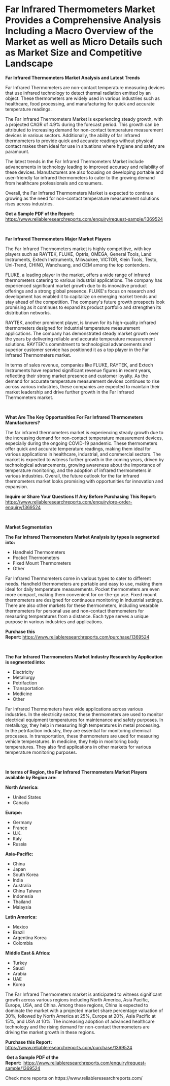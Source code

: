 <p><h1>Far Infrared Thermometers Market Provides a Comprehensive Analysis Including a Macro Overview of the Market as well as Micro Details such as Market Size and Competitive Landscape</h1></p><p><strong>Far Infrared Thermometers Market Analysis and Latest Trends</strong></p>
<p><p>Far Infrared Thermometers are non-contact temperature measuring devices that use infrared technology to detect thermal radiation emitted by an object. These thermometers are widely used in various industries such as healthcare, food processing, and manufacturing for quick and accurate temperature readings.</p><p>The Far Infrared Thermometers Market is experiencing steady growth, with a projected CAGR of 4.9% during the forecast period. This growth can be attributed to increasing demand for non-contact temperature measurement devices in various sectors. Additionally, the ability of far infrared thermometers to provide quick and accurate readings without physical contact makes them ideal for use in situations where hygiene and safety are paramount.</p><p>The latest trends in the Far Infrared Thermometers Market include advancements in technology leading to improved accuracy and reliability of these devices. Manufacturers are also focusing on developing portable and user-friendly far infrared thermometers to cater to the growing demand from healthcare professionals and consumers.</p><p>Overall, the Far Infrared Thermometers Market is expected to continue growing as the need for non-contact temperature measurement solutions rises across industries.</p></p>
<p><strong>Get a Sample PDF of the Report:&nbsp;</strong> <a href="https://www.reliableresearchreports.com/enquiry/request-sample/1369524">https://www.reliableresearchreports.com/enquiry/request-sample/1369524</a></p>
<p>&nbsp;</p>
<p><strong>Far Infrared Thermometers Major Market Players</strong></p>
<p><p>The Far Infrared Thermometers market is highly competitive, with key players such as RAYTEK, FLUKE, Optris, OMEGA, General Tools, Land Instruments, Extech Instruments, Milwaukee, VICTOR, Klein Tools, Testo, Uni-Trend, CHINO, Wanchuang, and CEM among the top contenders.</p><p>FLUKE, a leading player in the market, offers a wide range of infrared thermometers catering to various industrial applications. The company has experienced significant market growth due to its innovative product offerings and a strong global presence. FLUKE's focus on research and development has enabled it to capitalize on emerging market trends and stay ahead of the competition. The company's future growth prospects look promising as it continues to expand its product portfolio and strengthen its distribution networks.</p><p>RAYTEK, another prominent player, is known for its high-quality infrared thermometers designed for industrial temperature measurement applications. The company has demonstrated steady market growth over the years by delivering reliable and accurate temperature measurement solutions. RAYTEK's commitment to technological advancements and superior customer service has positioned it as a top player in the Far Infrared Thermometers market.</p><p>In terms of sales revenue, companies like FLUKE, RAYTEK, and Extech Instruments have reported significant revenue figures in recent years, reflecting their strong market presence and customer loyalty. As the demand for accurate temperature measurement devices continues to rise across various industries, these companies are expected to maintain their market leadership and drive further growth in the Far Infrared Thermometers market.</p></p>
<p>&nbsp;</p>
<p><strong>What Are The Key Opportunities For Far Infrared Thermometers Manufacturers?</strong></p>
<p><p>The far infrared thermometers market is experiencing steady growth due to the increasing demand for non-contact temperature measurement devices, especially during the ongoing COVID-19 pandemic. These thermometers offer quick and accurate temperature readings, making them ideal for various applications in healthcare, industrial, and commercial sectors. The market is expected to witness further growth in the coming years, driven by technological advancements, growing awareness about the importance of temperature monitoring, and the adoption of infrared thermometers in various industries. Overall, the future outlook for the far infrared thermometers market looks promising with opportunities for innovation and expansion.</p></p>
<p><strong>Inquire or Share Your Questions If Any Before Purchasing This Report:</strong> <a href="https://www.reliableresearchreports.com/enquiry/pre-order-enquiry/1369524">https://www.reliableresearchreports.com/enquiry/pre-order-enquiry/1369524</a></p>
<p>&nbsp;</p>
<p><strong>Market Segmentation</strong></p>
<p><strong>The Far Infrared Thermometers Market Analysis by types is segmented into:</strong></p>
<p><ul><li>Handheld Thermometers</li><li>Pocket Thermometers</li><li>Fixed Mount Thermometers</li><li>Other</li></ul></p>
<p><p>Far Infrared Thermometers come in various types to cater to different needs. Handheld thermometers are portable and easy to use, making them ideal for daily temperature measurements. Pocket thermometers are even more compact, making them convenient for on-the-go use. Fixed mount thermometers are designed for continuous monitoring in industrial settings. There are also other markets for these thermometers, including wearable thermometers for personal use and non-contact thermometers for measuring temperatures from a distance. Each type serves a unique purpose in various industries and applications.</p></p>
<p><strong>Purchase this Report:&nbsp;</strong><a href="https://www.reliableresearchreports.com/purchase/1369524">https://www.reliableresearchreports.com/purchase/1369524</a></p>
<p>&nbsp;</p>
<p><strong>The Far Infrared Thermometers Market Industry Research by Application is segmented into:</strong></p>
<p><ul><li>Electricity</li><li>Metallurgy</li><li>Petrifaction</li><li>Transportation</li><li>Medicine</li><li>Other</li></ul></p>
<p><p>Far Infrared Thermometers have wide applications across various industries. In the electricity sector, these thermometers are used to monitor electrical equipment temperatures for maintenance and safety purposes. In metallurgy, they help in measuring high temperatures in metal processing. In the petrifaction industry, they are essential for monitoring chemical processes. In transportation, these thermometers are used for measuring vehicle temperatures. In medicine, they help in monitoring body temperatures. They also find applications in other markets for various temperature monitoring purposes.</p></p>
<p>&nbsp;</p>
<p><strong>In terms of Region, the Far Infrared Thermometers Market Players available by Region are:</strong></p>
<p>
    <p> <strong> North America: </strong>
        <ul>
            <li>United States</li>
            <li>Canada</li>
        </ul>
        </p> 
    <p> <strong> Europe: </strong>
        <ul>
            <li>Germany</li>
            <li>France</li>
            <li>U.K.</li>
            <li>Italy</li>
            <li>Russia</li>
        </ul>
        </p> 
    <p> <strong> Asia-Pacific: </strong>
        <ul>
            <li>China</li>
            <li>Japan</li>
            <li>South Korea</li>
            <li>India</li>
            <li>Australia</li>
            <li>China Taiwan</li>
            <li>Indonesia</li>
            <li>Thailand</li>
            <li>Malaysia</li>
        </ul>
        </p> 
    <p> <strong> Latin America: </strong>
        <ul>
            <li>Mexico</li>
            <li>Brazil</li>
            <li>Argentina Korea</li>
            <li>Colombia</li>
        </ul>
        </p> 
    <p> <strong> Middle East & Africa: </strong>
        <ul>
            <li>Turkey</li>
            <li>Saudi</li>
            <li>Arabia</li>
            <li>UAE</li>
            <li>Korea</li>
        </ul>
    </p>
    </p>
<p><p>The Far Infrared Thermometers market is anticipated to witness significant growth across various regions including North America, Asia Pacific, Europe, USA, and China. Among these regions, China is expected to dominate the market with a projected market share percentage valuation of 30%, followed by North America at 25%, Europe at 20%, Asia Pacific at 15%, and USA at 10%. The increasing adoption of advanced healthcare technology and the rising demand for non-contact thermometers are driving the market growth in these regions.</p></p>
<p><strong>Purchase this Report: </strong><a href="https://www.reliableresearchreports.com/purchase/1369524">https://www.reliableresearchreports.com/purchase/1369524</a></p>
<p>&nbsp;<strong>Get a Sample PDF of the Report:&nbsp;&nbsp;</strong><a href="https://www.reliableresearchreports.com/enquiry/request-sample/1369524">https://www.reliableresearchreports.com/enquiry/request-sample/1369524</a></p>
<p><strong></strong></p>
<p>Check more reports on https://www.reliableresearchreports.com/</p>